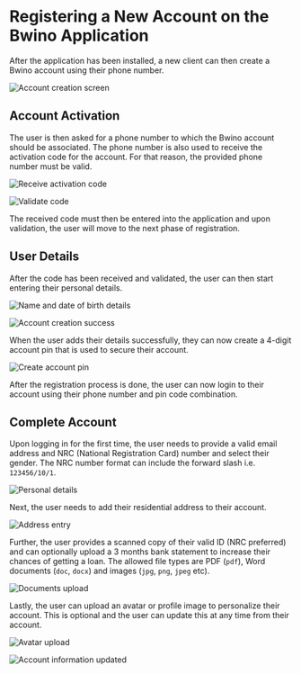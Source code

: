 # Registering a New Account on the Bwino Application

After the application has been installed, a new client can then create a Bwino account using their phone number.

![Account creation screen](screenshots/installation_registration/09_create_account.png)

## Account Activation

The user is then asked for a phone number to which the Bwino account should be associated. The phone number is also used to receive the activation code for the account. For that reason, the provided phone number must be valid.

![Receive activation code](screenshots/installation_registration/10_receive_activation_code.png)

![Validate code](screenshots/installation_registration/11_validate_code.png)

The received code must then be entered into the application and upon validation, the user will move to the next phase of registration.

## User Details

After the code has been received and validated, the user can then start entering their personal details.

![Name and date of birth details](screenshots/installation_registration/12_name_dob.png)

![Account creation success](screenshots/installation_registration/13_account_creation_success.png)

When the user adds their details successfully, they can now create a 4-digit account pin that is used to secure their account.

![Create account pin](screenshots/installation_registration/14_create_account_pin.png)

After the registration process is done, the user can now login to their account using their phone number and pin code combination.

## Complete Account

Upon logging in for the first time, the user needs to provide a valid email address and NRC (National Registration Card) number and select their gender. The NRC number format can include the forward slash i.e. `123456/10/1`.

![Personal details](screenshots/installation_registration/15_personal_details.png)

Next, the user needs to add their residential address to their account.

![Address entry](screenshots/installation_registration/16_address.png)

Further, the user provides a scanned copy of their valid ID (NRC preferred) and can optionally upload a 3 months bank statement to increase their chances of getting a loan. The allowed file types are PDF (`pdf`), Word documents (`doc`, `docx`) and images (`jpg`, `png`, `jpeg` etc).

![Documents upload](screenshots/installation_registration/17_documents.png)

Lastly, the user can upload an avatar or profile image to personalize their account. This is optional and the user can update this at any time from their account.

![Avatar upload](screenshots/installation_registration/18_profile_picture_avatar.png)

![Account information updated](screenshots/installation_registration/19_info_updated_success.png)